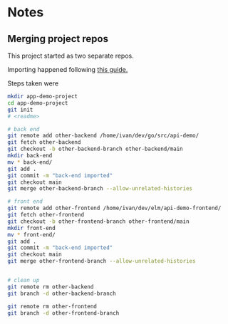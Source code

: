 # Notes

## Merging project repos

This project started as two separate repos.

Importing happened following [this guide.](https://stackoverflow.com/questions/1683531/how-to-import-existing-git-repository-into-another)

Steps taken were
```bash
mkdir app-demo-project
cd app-demo-project
git init
# <readme>

# back end
git remote add other-backend /home/ivan/dev/go/src/api-demo/
git fetch other-backend
git checkout -b other-backend-branch other-backend/main
mkdir back-end
mv * back-end/
git add .
git commit -m "back-end imported"
git checkout main
git merge other-backend-branch --allow-unrelated-histories

# front end
git remote add other-frontend /home/ivan/dev/elm/api-demo-frontend/
git fetch other-frontend
git checkout -b other-frontend-branch other-frontend/main
mkdir front-end
mv * front-end/
git add .
git commit -m "back-end imported"
git checkout main
git merge other-frontend-branch --allow-unrelated-histories


# clean up
git remote rm other-backend
git branch -d other-backend-branch

git remote rm other-frontend
git branch -d other-frontend-branch

```

